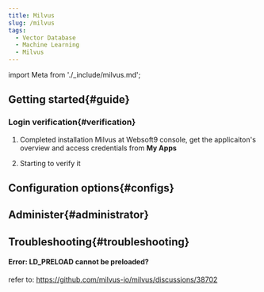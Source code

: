 ```yaml
---
title: Milvus
slug: /milvus
tags:
  - Vector Database
  - Machine Learning
  - Milvus
---
```


import Meta from './_include/milvus.md';

<Meta name="meta" />

## Getting started{#guide}

### Login verification{#verification}

1. Completed installation Milvus at Websoft9 console, get the applicaiton's overview and access credentials from **My Apps**  

2. Starting to verify it

## Configuration options{#configs}

## Administer{#administrator}

## Troubleshooting{#troubleshooting}

#### Error: LD_PRELOAD cannot be preloaded?

refer to: https://github.com/milvus-io/milvus/discussions/38702